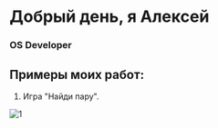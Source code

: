 # Добрый день, я Алексей
### OS Developer <img height="15" width="15" src="https://cdn.simpleicons.org/Apple/yellow"/>

## Примеры моих работ:

1. Игра "Найди пару".

![1](https://user-images.githubusercontent.com/97629184/216839109-ff6fa62a-5129-4a56-866f-fcb195135f33.gif)
